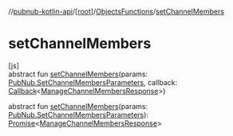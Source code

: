 //[pubnub-kotlin-api](../../../index.md)/[[root]](../index.md)/[ObjectsFunctions](index.md)/[setChannelMembers](set-channel-members.md)

# setChannelMembers

[js]\
abstract fun [setChannelMembers](set-channel-members.md)(params: [PubNub.SetChannelMembersParameters](../-pub-nub/-set-channel-members-parameters/index.md), callback: [Callback](../-callback/index.md)&lt;[ManageChannelMembersResponse](../-manage-channel-members-response/index.md)&gt;)

abstract fun [setChannelMembers](set-channel-members.md)(params: [PubNub.SetChannelMembersParameters](../-pub-nub/-set-channel-members-parameters/index.md)): [Promise](https://kotlinlang.org/api/core/kotlin-stdlib/kotlin.js/-promise/index.html)&lt;[ManageChannelMembersResponse](../-manage-channel-members-response/index.md)&gt;
